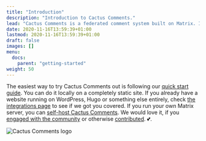 ```yaml
---
title: "Introduction"
description: "Introduction to Cactus Comments."
lead: "Cactus Comments is a federated comment system built on Matrix. It respects your privacy, and puts you in control. The entire thing is completely free and open source. Interested?"
date: 2020-11-16T13:59:39+01:00
lastmod: 2020-11-16T13:59:39+01:00
draft: false
images: []
menu:
  docs:
    parent: "getting-started"
weight: 50
---
```


The easiest way to try Cactus Comments out is following our [quick start
guide](../quick-start). You can do it locally on a completely static site. If
you already have a website running on WordPress, Hugo or something else
entirely, check [the integrations page](../integrations) to see if we got you
covered. If you run your own Matrix server, you can [self-host Cactus
Comments](../../self-hosting/howto). We would love it, if you [engaged with the
community](../../community/community) or otherwise
[contributed](../../community/contribute). 💕.

<img src="../../../cactus500.png"
 alt="Cactus Comments logo"
 caption="<em>Cactus Comments logo</em>" class="img-fluid"/>

